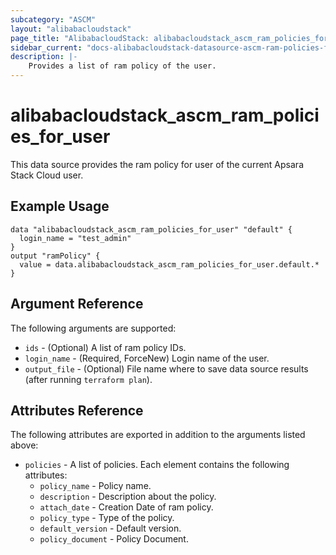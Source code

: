 ```yaml
---
subcategory: "ASCM"
layout: "alibabacloudstack"
page_title: "AlibabacloudStack: alibabacloudstack_ascm_ram_policies_for_user"
sidebar_current: "docs-alibabacloudstack-datasource-ascm-ram-policies-for-user"
description: |-
    Provides a list of ram policy of the user.
---
```


# alibabacloudstack\_ascm_ram_policies_for_user

This data source provides the ram policy for user of the current Apsara Stack Cloud user.

## Example Usage

```
data "alibabacloudstack_ascm_ram_policies_for_user" "default" {
  login_name = "test_admin"
}
output "ramPolicy" {
  value = data.alibabacloudstack_ascm_ram_policies_for_user.default.*
}

```

## Argument Reference

The following arguments are supported:

* `ids` - (Optional) A list of ram policy IDs.
* `login_name` - (Required, ForceNew) Login name of the user.
* `output_file` - (Optional) File name where to save data source results (after running `terraform plan`).

## Attributes Reference

The following attributes are exported in addition to the arguments listed above:

* `policies` - A list of policies. Each element contains the following attributes:
  * `policy_name` - Policy name.
  * `description` - Description about the policy.
  * `attach_date` -  Creation Date of ram policy.
  * `policy_type` - Type of the policy.
  * `default_version` - Default version.
  * `policy_document` - Policy Document.
     
     
